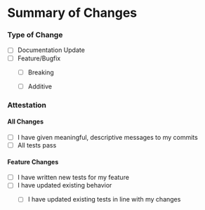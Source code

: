 # Summary of Changes

<!--
    Enter a brief description of your changes. Here
-->

### Type of Change
- [ ] Documentation Update
- [ ] Feature/Bugfix
    - [ ] Breaking
    - [ ] Additive


### Attestation

#### All Changes
- [ ] I have given meaningful, descriptive messages to my commits 
- [ ] All tests pass

#### Feature Changes
- [ ] I have written new tests for my feature
- [ ] I have updated existing behavior
    - [ ] I have updated existing tests in line with my changes



